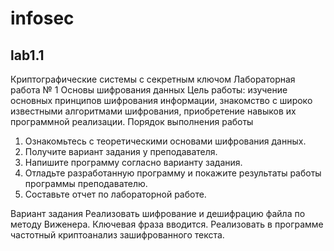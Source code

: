 # infosec

## lab1.1
Криптографические системы с секретным ключом
Лабораторная работа № 1
Основы шифрования данных
Цель работы: изучение основных принципов шифрования
информации, знакомство с широко известными алгоритмами шифрования,
приобретение навыков их программной реализации.
Порядок выполнения работы
1. Ознакомьтесь с теоретическими основами шифрования данных.
2. Получите вариант задания у преподавателя.
3. Напишите программу согласно варианту задания.
4. Отладьте разработанную программу и покажите результаты
работы программы преподавателю.
5. Составьте отчет по лабораторной работе.

Вариант задания
Реализовать шифрование и дешифрацию файла по методу
Виженера. Ключевая фраза вводится. Реализовать в программе частотный
криптоанализ зашифрованного текста.
